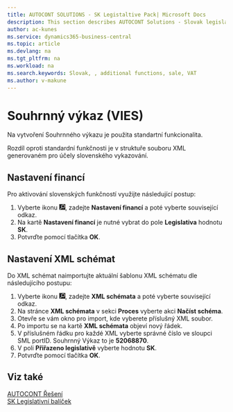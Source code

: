 ```yaml
---
title: AUTOCONT SOLUTIONS - SK Legistaltive Pack| Microsoft Docs
description: This section describes AUTOCONT Solutions - Slovak legislation
author: ac-kunes
ms.service: dynamics365-business-central
ms.topic: article
ms.devlang: na
ms.tgt_pltfrm: na
ms.workload: na
ms.search.keywords: Slovak, , additional functions, sale, VAT
ms.author: v-makune
---
```


# Souhrnný výkaz (VIES)

Na vytvoření Souhrnného výkazu je použita standartní funkcionalita. 

Rozdíl oproti standardní funkčnosti je v struktuře souboru XML generovaném pro účely slovenského vykazování.

## Nastavení financí

Pro aktivování slovenských funkčností využijte následující postup:

1. Vyberte ikonu ![Žárovky, která otevře funkci Řekněte mi](media/ui-search/search_small.png "Řekněte mi, co chcete dělat"), zadejte **Nastavení financí** a poté vyberte související odkaz.
2. Na kartě **Nastavení financí** je nutné vybrat do pole **Legislativa** hodnotu **SK**.
3. Potvrďte pomocí tlačítka **OK**.

## Nastavení XML schémat

Do XML schémat naimportujte aktuální šablonu XML schématu dle následujícího postupu:

1. Vyberte ikonu ![Žárovky, která otevře funkci Řekněte mi](media/ui-search/search_small.png "Řekněte mi, co chcete dělat"), zadejte **XML schémata** a poté vyberte související odkaz.
2. Na stránce **XML schémata** v sekci **Proces** vyberte akci **Načíst schéma**.
3. Otevře se vám okno pro import, kde vyberete příslušný XML soubor.
4. Po importu se na kartě **XML schémata** objeví nový řádek.
5. V příslušném řádku pro každé XML vyberte správné číslo ve sloupci SML portID.
Souhrnný Výkaz to je **52068870**.
6. V poli **Přiřazeno legislativě** vyberte hodnotu **SK**.
7. Potvrďte pomocí tlačítka **OK**.

## Viz také 
[AUTOCONT Řešení](../index.md)  
[SK Legislativní balíček](ac-sk-legislative-pack.md)